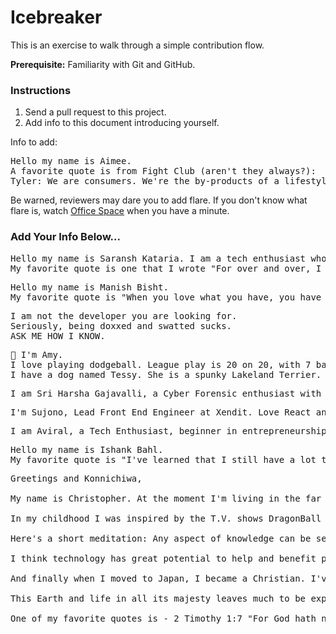 # Icebreaker

This is an exercise to walk through a simple contribution flow.

**Prerequisite:** Familiarity with Git and GitHub.

### Instructions

1. Send a pull request to this project.
2. Add info to this document introducing yourself.

Info to add:

<pre>
Hello my name is Aimee.
A favorite quote is from Fight Club (aren't they always?):
Tyler: We are consumers. We're the by-products of a lifestyle obsession.
</pre>

Be warned, reviewers may dare you to add flare. If you don't know what flare is, watch [Office Space](https://en.wikipedia.org/wiki/Office_Space) when you have a minute.

### Add Your Info Below...

<pre>
Hello my name is Saransh Kataria. I am a tech enthusiast who loves playing with different technologies.
My favorite quote is one that I wrote "For over and over, I have failed and in the process of losing it all, I realised that I might actually win".
</pre>

<pre>
Hello my name is Manish Bisht.
My favorite quote is "When you love what you have, you have everything you need.".
</pre>

<pre>
I am not the developer you are looking for.
Seriously, being doxxed and swatted sucks. 
ASK ME HOW I KNOW.
</pre>

<pre>
👋 I'm Amy. 
I love playing dodgeball. League play is 20 on 20, with 7 balls on the court. 
I have a dog named Tessy. She is a spunky Lakeland Terrier.
</pre>

<pre>
I am Sri Harsha Gajavalli, a Cyber Forensic enthusiast with great experience in Machine Learning, back-end programming and maintaining critical and complex systems. I am the Founder of Farmyzer, AI Community Lead. Currently, I am working on developing an AI-powered tool for farmers and Intelligent Security Systems for enterprises and organisations.
</pre>

<pre>
I'm Sujono, Lead Front End Engineer at Xendit. Love React and Front End stuff right now
</pre>

<pre>
I am Aviral, a Tech Enthusiast, beginner in entrepreneurship, boring/happy at life. I am an iOS Developer. I love watching movies and a big time superhero and war movies fan! 
</pre>

<pre>
Hello my name is Ishank Bahl.
My favorite quote is "I've learned that I still have a lot to learn.".
</pre>

<pre>
Greetings and Konnichiwa,

My name is Christopher. At the moment I'm living in the far away land of the vermilion rising sun. According to friends and family my top talents are creativity, imagination, self-examing, artistic, tenacity, and empathety. I've always loved to learn. I like to take things apart and put them back together again, compare and contrast, and tinker.

In my childhood I was inspired by the T.V. shows DragonBall Z, Samurai Jack (which also peaked my interest in Japan), and Dexter's Laboratory. As a result I began to be interested in drawing, painting, art, and science. I often daydream and doodle, and sometimes I get swept away by my own thoughts and deep feelings.

Here's a short meditation: Any aspect of knowledge can be seen as a seed. If you consistently water and nurture it, it will eventually grow into a strong and fruitful tree. Once you've got a solid tree growing, you'll find it easier to grow other trees. Some trees even connect and benefit others! How cool is that!?

I think technology has great potential to help and benefit people.

And finally when I moved to Japan, I became a Christian. I've found a new favorite teacher. The Lord Jesus Christ. I think His teachings to love and care for one another as we would ourselves are wonderful.

This Earth and life in all its majesty leaves much to be experienced, gained, and learned.

One of my favorite quotes is - 2 Timothy 1:7 "For God hath not given us the spirit of fear; but of power, and of love, and of a sound mind."
</pre>
